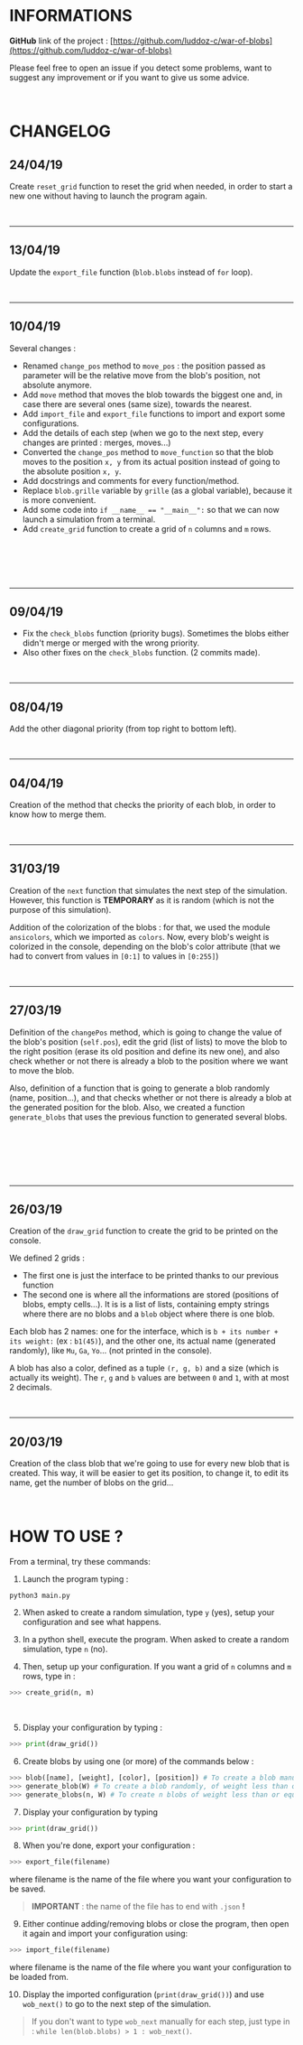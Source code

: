 # INFORMATIONS

**GitHub** link of the project : [https://github.com/luddoz-c/war-of-blobs](https://github.com/luddoz-c/war-of-blobs)

Please feel free to open an issue if you detect some problems, want to suggest any improvement or if you want to give us some advice.

<br>
 
# CHANGELOG

## 24/04/19

Create `reset_grid` function to reset the grid when needed, in order to start a new
one without having to launch the program again.

<br>

---

## 13/04/19

Update the `export_file` function (`blob.blobs` instead of `for` loop).

<br>

---

## 10/04/19

Several changes :
* Renamed `change_pos` method to `move_pos` : the position passed as parameter will be the relative move from the blob's position,
not absolute anymore.
* Add `move` method that moves the blob towards the biggest one and, in case there are several ones (same size), towards the nearest.
* Add `import_file` and `export_file` functions to import and export some configurations.
* Add the details of each step (when we go to the next step, every changes are printed : merges, moves...)
* Converted the `change_pos` method to `move_function` so that the blob moves to the position `x, y` from its actual position instead
of going to the absolute position `x, y`.
* Add docstrings and comments for every function/method.
* Replace `blob.grille` variable by `grille` (as a global variable), because it is more convenient.
* Add some code into `if __name__ == "__main__":` so that we can now launch a simulation from a terminal.
* Add `create_grid` function to create a grid of `n` columns and `m` rows.

<br>
<br>
<br>
<br>

--- 


## 09/04/19

* Fix the `check_blobs` function (priority bugs). Sometimes the blobs either didn't merge or merged with the wrong priority.
* Also other fixes on the `check_blobs` function. (2 commits made).

<br>

---

## 08/04/19

Add the other diagonal priority (from top right to bottom left).

<br>

---

## 04/04/19

Creation of the method that checks the priority of each blob, in order to know how to merge them.

<br>

---

## 31/03/19

Creation of the `next` function that simulates the next step of the simulation. However, this function is **TEMPORARY** as it is random (which is not the purpose of this simulation). 

Addition of the colorization of the blobs : for that, we used the module `ansicolors`, which we imported as `colors`. Now, every blob's weight is colorized in the console, depending on the blob's color attribute (that we had to convert from values in `[0:1]` to values in `[0:255]`)

<br>

---

## 27/03/19

Definition of the `changePos` method, which is going to change the value of the blob's position (`self.pos`), edit the grid (list of lists) to move the blob to the right position (erase its old position and define its new one), and also check whether or not there is already a blob to the position where we want to move the blob.

Also, definition of a function that is going to generate a blob randomly (name, position...), and that checks whether or not there is already a blob at the generated position for the blob. Also, we created a function `generate_blobs` that uses the previous function to generated several blobs.

<br>
<br>
<br>
<br>
<br>

---

## 26/03/19

Creation of the `draw_grid` function to create the grid to be printed on the console.

We defined 2 grids :
* The first one is just the interface to be printed thanks to our previous function
* The second one is where all the informations are stored (positions of blobs, empty cells...). It is is a list of lists, containing empty strings where there are no blobs and a `blob` object where there is one blob.

Each blob has 2 names: one for the interface, which is `b + its number + its weight:` (ex : `b1(45)`), and the other one, its actual name (generated randomly), like `Mu`, `Ga`, `Yo`... (not printed in the console).

A blob has also a color, defined as a tuple `(r, g, b)` and a size (which is actually its weight). The `r`, `g` and `b` values are between `0` and `1`, with at most 2 decimals.

<br>

---

## 20/03/19

Creation of the class blob that we're going to use for every new blob that is created. This way, it will be easier to get its position, to change it, to edit its name, get the number of blobs on the grid...

<br>

# HOW TO USE ?

From a terminal, try these commands:

1. Launch the program typing :
```
python3 main.py
```

2. When asked to create a random simulation, type `y` (yes), setup your configuration and see what happens.

3. In a python shell, execute the program. When asked to create a random simulation, type `n` (no).
4. Then, setup up your configuration. If you want a grid of `n` columns and `m` rows, type in : 
```python
>>> create_grid(n, m)
```
<br>

5. Display your configuration by typing : 
```python
>>> print(draw_grid())
```
6. Create blobs by using one (or more) of the commands below :
```python
>>> blob([name], [weight], [color], [position]) # To create a blob manually
>>> generate_blob(W) # To create a blob randomly, of weight less than or equal to W
>>> generate_blobs(n, W) # To create n blobs of weight less than or equal to W
```
7. Display your configuration by typing
```python
>>> print(draw_grid())
```
8. When you're done, export your configuration :
```python
>>> export_file(filename)
```
where filename is the name of the file where you want your configuration to be saved.
> **IMPORTANT** : the name of the file has to end with `.json` **!**
9. Either continue adding/removing blobs or close the program, then open it again and import your configuration using:
```python
>>> import_file(filename)
```
where filename is the name of the file where you want your configuration to be loaded from.

10. Display the imported configuration (`print(draw_grid())`) and use `wob_next()` to go to the next step of the simulation.
> If you don't want to type `wob_next` manually for each step, just type in : `while len(blob.blobs) > 1 : wob_next()`.